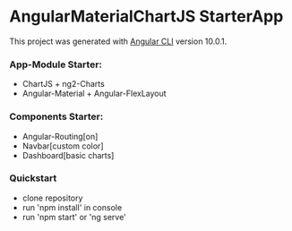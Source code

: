 # AngularMaterialChartJS StarterApp

This project was generated with [Angular CLI](https://github.com/angular/angular-cli) version 10.0.1.

### App-Module Starter:
 - ChartJS + ng2-Charts
 - Angular-Material + Angular-FlexLayout

### Components Starter:
 - Angular-Routing[on]
 - Navbar[custom color]
 - Dashboard[basic charts]


### Quickstart
 - clone repository
 - run 'npm install' in console
 - run 'npm start' or 'ng serve'